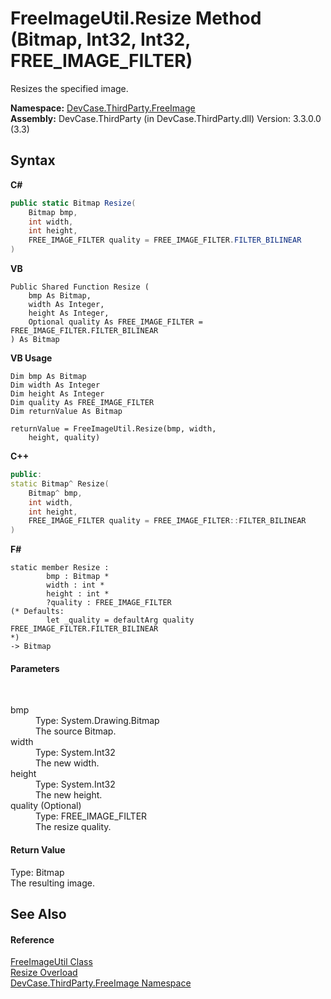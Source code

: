 # FreeImageUtil.Resize Method (Bitmap, Int32, Int32, FREE_IMAGE_FILTER)
 

Resizes the specified image.

**Namespace:**&nbsp;<a href="N_DevCase_ThirdParty_FreeImage">DevCase.ThirdParty.FreeImage</a><br />**Assembly:**&nbsp;DevCase.ThirdParty (in DevCase.ThirdParty.dll) Version: 3.3.0.0 (3.3)

## Syntax

**C#**<br />
``` C#
public static Bitmap Resize(
	Bitmap bmp,
	int width,
	int height,
	FREE_IMAGE_FILTER quality = FREE_IMAGE_FILTER.FILTER_BILINEAR
)
```

**VB**<br />
``` VB
Public Shared Function Resize ( 
	bmp As Bitmap,
	width As Integer,
	height As Integer,
	Optional quality As FREE_IMAGE_FILTER = FREE_IMAGE_FILTER.FILTER_BILINEAR
) As Bitmap
```

**VB Usage**<br />
``` VB Usage
Dim bmp As Bitmap
Dim width As Integer
Dim height As Integer
Dim quality As FREE_IMAGE_FILTER
Dim returnValue As Bitmap

returnValue = FreeImageUtil.Resize(bmp, width, 
	height, quality)
```

**C++**<br />
``` C++
public:
static Bitmap^ Resize(
	Bitmap^ bmp, 
	int width, 
	int height, 
	FREE_IMAGE_FILTER quality = FREE_IMAGE_FILTER::FILTER_BILINEAR
)
```

**F#**<br />
``` F#
static member Resize : 
        bmp : Bitmap * 
        width : int * 
        height : int * 
        ?quality : FREE_IMAGE_FILTER 
(* Defaults:
        let _quality = defaultArg quality FREE_IMAGE_FILTER.FILTER_BILINEAR
*)
-> Bitmap 

```


#### Parameters
&nbsp;<dl><dt>bmp</dt><dd>Type: System.Drawing.Bitmap<br />The source Bitmap.</dd><dt>width</dt><dd>Type: System.Int32<br />The new width.</dd><dt>height</dt><dd>Type: System.Int32<br />The new height.</dd><dt>quality (Optional)</dt><dd>Type: FREE_IMAGE_FILTER<br />The resize quality.</dd></dl>

#### Return Value
Type: Bitmap<br />The resulting image.

## See Also


#### Reference
<a href="T_DevCase_ThirdParty_FreeImage_FreeImageUtil">FreeImageUtil Class</a><br /><a href="Overload_DevCase_ThirdParty_FreeImage_FreeImageUtil_Resize">Resize Overload</a><br /><a href="N_DevCase_ThirdParty_FreeImage">DevCase.ThirdParty.FreeImage Namespace</a><br />